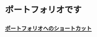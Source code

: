 # ポートフォリオです

## <a href="https://nato-git.github.io/Myportfolio/homepage.html">`ポートフォリオへのショートカット`</a>
